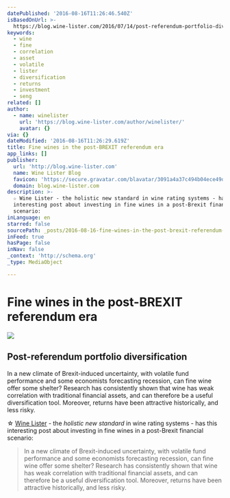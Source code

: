 ```yaml
---
datePublished: '2016-08-16T11:26:46.540Z'
isBasedOnUrl: >-
  https://blog.wine-lister.com/2016/07/14/post-referendum-portfolio-diversification/
keywords:
  - wine
  - fine
  - correlation
  - asset
  - volatile
  - lister
  - diversification
  - returns
  - investment
  - seng
related: []
author:
  - name: winelister
    url: 'https://blog.wine-lister.com/author/winelister/'
    avatar: {}
via: {}
dateModified: '2016-08-16T11:26:29.619Z'
title: Fine wines in the post-BREXIT referendum era
app_links: []
publisher:
  url: 'http://blog.wine-lister.com'
  name: Wine Lister Blog
  favicon: 'https://secure.gravatar.com/blavatar/3091a4a37c494b04ece49dd8acb93128?s=16'
  domain: blog.wine-lister.com
description: >-
  ☆ Wine Lister - the holistic new standard in wine rating systems - has this
  interesting post about investing in fine wines in a post-Brexit financial
  scenario:
inLanguage: en
starred: false
sourcePath: _posts/2016-08-16-fine-wines-in-the-post-brexit-referendum-era.md
inFeed: true
hasPage: false
inNav: false
_context: 'http://schema.org'
_type: MediaObject

---
```

# Fine wines in the post-BREXIT referendum era

<article style=""><img src="https://s3-us-west-2.amazonaws.com/the-grid-img/p/7f995750ef54b0b37538e20869d4682871acda2e.png" /><h1>Post-referendum portfolio diversification</h1><p>In a new climate of Brexit-induced uncertainty, with volatile fund performance and some economists forecasting recession, can fine wine offer some shelter? Research has consistently shown that wine has weak correlation with traditional financial assets, and can therefore be a useful diversification tool. Moreover, returns have been attractive historically, and less risky.</p></article>

☆ [Wine Lister][0] - the _holistic new standard_ in wine rating systems - has this interesting post about investing in fine wines in a post-Brexit financial scenario:

> In a new climate of Brexit-induced uncertainty, with volatile fund performance and some economists forecasting recession, can fine wine offer some shelter? Research has consistently shown that wine has weak correlation with traditional financial assets, and can therefore be a useful diversification tool. Moreover, returns have been attractive historically, and less risky.



[0]: https://www.wine-lister.com/